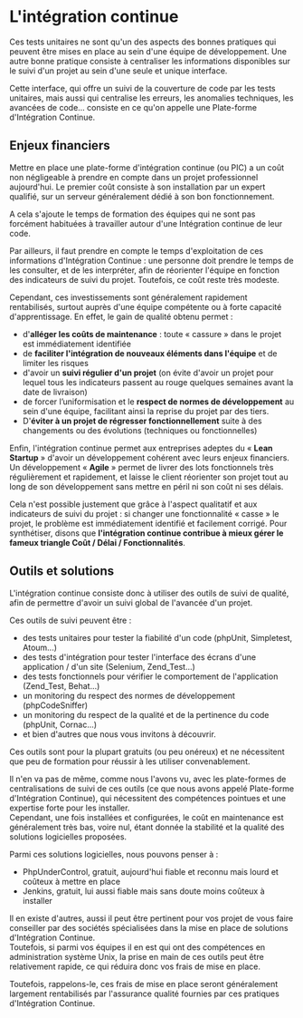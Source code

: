 L'intégration continue
========================================

Ces tests unitaires ne sont qu'un des aspects des bonnes pratiques qui peuvent être mises en place au sein d'une équipe de développement. Une autre bonne pratique consiste à centraliser les informations disponibles sur le suivi d'un projet au sein d'une seule et unique interface. 

Cette interface, qui offre un suivi de la couverture de code par les tests unitaires, mais aussi qui centralise les erreurs, les anomalies techniques, les avancées de code... consiste en ce qu'on appelle une Plate-forme d'Intégration Continue.

Enjeux financiers
-----------------

Mettre en place une plate-forme d'intégration continue (ou PIC) a un coût non négligeable à prendre en compte dans un projet professionnel aujourd'hui. Le premier coût consiste à son installation par un expert qualifié, sur un serveur généralement dédié à son bon fonctionnement. 

A cela s'ajoute le temps de formation des équipes qui ne sont pas forcément habituées à travailler autour d'une Intégration continue de leur code.

Par ailleurs, il faut prendre en compte le temps d'exploitation de ces informations d'Intégration Continue : une personne doit prendre le temps de les consulter, et de les interpréter, afin de réorienter l'équipe en fonction des indicateurs de suivi du projet. Toutefois, ce coût reste très modeste.

Cependant, ces investissements sont généralement rapidement rentabilisés, surtout auprès d'une équipe compétente ou à forte capacité d'apprentissage. En effet, le gain de qualité obtenu permet :

  * d'**alléger les coûts de maintenance** : toute « cassure » dans le projet est immédiatement identifiée
  * de **faciliter l'intégration de nouveaux éléments dans l'équipe** et de limiter les risques
  * d'avoir un **suivi régulier d'un projet** (on évite d'avoir un projet pour lequel tous les indicateurs passent au rouge quelques semaines avant la date de livraison)
  * de forcer l’uniformisation et le **respect de normes de développement** au sein d'une équipe, facilitant ainsi la reprise du projet par des tiers.
  * D'**éviter à un projet de régresser fonctionnellement** suite à des changements ou des évolutions (techniques ou fonctionnelles)

Enfin, l'intégration continue permet aux entreprises adeptes du « **Lean Startup** » d'avoir un développement cohérent avec leurs enjeux financiers. Un développement « **Agile** » permet de livrer des lots fonctionnels très régulièrement et rapidement, et laisse le client réorienter son projet tout au long de son développement sans mettre en péril ni son coût ni ses délais. 

Cela n'est possible justement que grâce à l'aspect qualitatif et aux indicateurs de suivi du projet : si changer une fonctionnalité « casse » le projet, le problème est immédiatement identifié et facilement corrigé. Pour synthétiser, disons que **l'intégration continue contribue à mieux gérer le fameux triangle Coût / Délai / Fonctionnalités**.

Outils et solutions
-------------------

L'intégration continue consiste donc à utiliser des outils de suivi de qualité, afin de permettre d'avoir un suivi global de l'avancée d'un projet.

Ces outils de suivi peuvent être :

  * des tests unitaires pour tester la fiabilité d'un code (phpUnit, Simpletest, Atoum...)
  * des tests d'intégration pour tester l'interface des écrans d'une application / d'un site (Selenium, Zend_Test...)
  * des tests fonctionnels pour vérifier le comportement de l'application (Zend_Test, Behat...)
  * un monitoring du respect des normes de développement (phpCodeSniffer)
  * un monitoring du respect de la qualité et de la pertinence du code (phpUnit, Cornac...)
  * et bien d'autres que nous vous invitons à découvrir.


Ces outils sont pour la plupart gratuits (ou peu onéreux) et ne nécessitent que peu de formation pour réussir à les utiliser convenablement. 

Il n'en va pas de même, comme nous l'avons vu, avec les plate-formes de centralisations de suivi de ces outils (ce que nous avons appelé Plate-forme d'Intégration Continue), qui nécessitent des compétences pointues et une expertise forte pour les installer.  
Cependant, une fois installées et configurées, le coût en maintenance est généralement très bas, voire nul, étant donnée la stabilité et la qualité des solutions logicielles proposées.

Parmi ces solutions logicielles, nous pouvons penser à :

  * PhpUnderControl, gratuit, aujourd'hui fiable et reconnu mais lourd et coûteux à mettre en place
  * Jenkins, gratuit, lui aussi fiable mais sans doute moins coûteux à installer

Il en existe d'autres, aussi il peut être pertinent pour vos projet de vous faire conseiller par des sociétés spécialisées dans la mise en place de solutions d'Intégration Continue.  
Toutefois, si parmi vos équipes il en est qui ont des compétences en administration système Unix, la prise en main de ces outils peut être relativement rapide, ce qui réduira donc vos frais de mise en place.

Toutefois, rappelons-le, ces frais de mise en place seront généralement largement rentabilisés par l'assurance qualité fournies par ces pratiques d'Intégration Continue.
